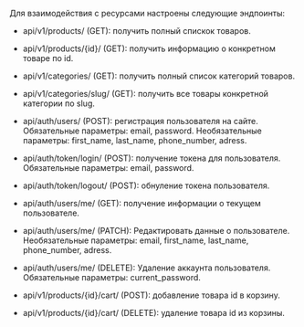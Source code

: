 Для взаимодействия с ресурсами настроены следующие эндпоинты:

- api/v1/products/ (GET): получить полный спискок товаров.
- api/v1/products/{id}/ (GET): получить информацию о конкретном товаре по id.
- api/v1/categories/ (GET): получить полный список категорий товаров.
- api/v1/categories/slug/ (GET): получить все товары конкретной категории по slug.


- api/auth/users/ (POST): регистрация пользователя на сайте. Обязательные параметры: email, password. Необязательные параметры: first_name, last_name, phone_number, adress.
- api/auth/token/login/ (POST): получение токена для пользователя. Обязательные параметры: email, password.
- api/auth/token/logout/ (POST): обнуление токена пользователя.
- api/auth/users/me/ (GET): получение информации о текущем пользователе.
- api/auth/users/me/ (PATCH): Редактировать данные о пользователе. Необязательные параметры: email, first_name, last_name, phone_number, adress.
- api/auth/users/me/ (DELETE): Удаление аккаунта пользователя. Обязательные параметры: current_password.


- api/v1/products/{id}/cart/ (POST): добавление товара id в корзину.
- api/v1/products/{id}/cart/ (DELETE): удаление товара id из корзины.